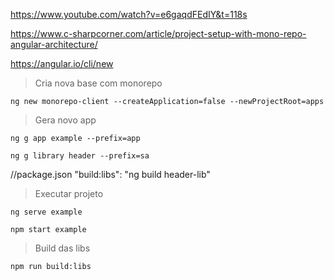 https://www.youtube.com/watch?v=e6gaqdFEdIY&t=118s

https://www.c-sharpcorner.com/article/project-setup-with-mono-repo-angular-architecture/

https://angular.io/cli/new

> Cria nova base com monorepo
```propeties
ng new monorepo-client --createApplication=false --newProjectRoot=apps
```

> Gera novo app
```propeties
ng g app example --prefix=app
```

```propeties
ng g library header --prefix=sa
```

//package.json
"build:libs": "ng build header-lib"

> Executar projeto
```propeties
ng serve example
```
```propeties
npm start example
```



> Build das libs
```propeties
npm run build:libs
```

